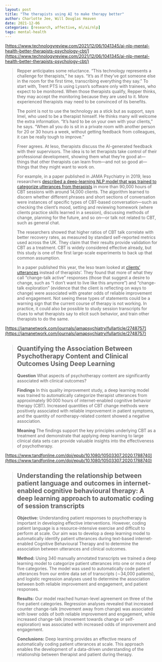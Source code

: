 ```yaml
---
layout: post
title: "The therapists using AI to make therapy better"
author: Charlotte Jee, Will Douglas Heaven
date: 2021-12-06
categories: [research, affective, ml/ai/nlp]
tags: mental-health
---
```


[https://www.technologyreview.com/2021/12/06/1041345/ai-nlp-mental-health-better-therapists-psychology-cbt/](https://www.technologyreview.com/2021/12/06/1041345/ai-nlp-mental-health-better-therapists-psychology-cbt/)

> Repper anticipates some reluctance. “This technology represents a challenge for therapists,” he says. “It’s as if they’ve got someone else in the room for the first time, transcribing everything they say.” To start with, Trent PTS is using Lyssn’s software only with trainees, who expect to be monitored. When those therapists qualify, Repper thinks, they may accept the monitoring because they are used to it. More experienced therapists may need to be convinced of its benefits.
>
> The point is not to use the technology as a stick but as support, says Imel, who used to be a therapist himself. He thinks many will welcome the extra information. “It’s hard to be on your own with your clients,” he says. “When all you do is sit in a private room with another person for 20 or 30 hours a week, without getting feedback from colleagues, it can be really tough to improve.”
>
> Freer agrees. At Ieso, therapists discuss the AI-generated feedback with their supervisors. The idea is to let therapists take control of their professional development, showing them what they’re good at—things that other therapists can learn from—and not so good at—things that they might want to work on. 
>
> For example, in a paper published in JAMA Psychiatry in 2019, Ieso researchers [described a deep-learning NLP model that was trained to categorize utterances from therapists](https://jamanetwork.com/journals/jamapsychiatry/fullarticle/2748757) in more than 90,000 hours of CBT sessions with around 14,000 clients. The algorithm learned to discern whether different phrases and short sections of conversation were instances of specific types of CBT-based conversation—such as checking the client’s mood, setting and reviewing homework (where clients practice skills learned in a session), discussing methods of change, planning for the future, and so on—or talk not related to CBT, such as general chat. 
>
> The researchers showed that higher ratios of CBT talk correlate with better recovery rates, as measured by standard self-reported metrics used across the UK. They claim that their results provide validation for CBT as a treatment. CBT is widely considered effective already, but this study is one of the first large-scale experiments to back up that common assumption.
>
> In a paper published this year, the Ieso team looked at [clients’ utterances](https://www.tandfonline.com/doi/epub/10.1080/10503307.2020.1788740) instead of therapists’. They found that more of what they call “change-talk active” responses (those that suggest a desire to change, such as “I don’t want to live like this anymore”) and “change-talk exploration” (evidence that the client is reflecting on ways to change) were associated with greater odds of reliable improvement and engagement. Not seeing these types of statements could be a warning sign that the current course of therapy is not working. In practice, it could also be possible to study session transcripts for clues to what therapists say to elicit such behavior, and train other therapists to do the same.

[https://jamanetwork.com/journals/jamapsychiatry/fullarticle/2748757](https://jamanetwork.com/journals/jamapsychiatry/fullarticle/2748757)

> ## Quantifying the Association Between Psychotherapy Content and Clinical Outcomes Using Deep Learning
>
> **Question** What aspects of psychotherapy content are significantly associated with clinical outcomes?
>
> **Findings** In this quality improvement study, a deep learning model was trained to automatically categorize therapist utterances from approximately 90 000 hours of internet-enabled cognitive behavior therapy (CBT). Increased quantities of CBT change methods were positively associated with reliable improvement in patient symptoms, and the quantity of nontherapy-related content showed a negative association.
>
> **Meaning** The findings support the key principles underlying CBT as a treatment and demonstrate that applying deep learning to large clinical data sets can provide valuable insights into the effectiveness of psychotherapy.

[https://www.tandfonline.com/doi/epub/10.1080/10503307.2020.1788740](https://www.tandfonline.com/doi/epub/10.1080/10503307.2020.1788740)

> ## Understanding the relationship between patient language and outcomes in internet-enabled cognitive behavioural therapy: A deep learning approach to automatic coding of session transcripts
>
> **Objective:** Understanding patient responses to psychotherapy is important in developing effective interventions. However, coding patient language is a resource-intensive exercise and difficult to perform at scale. Our aim was to develop a deep learning model to automatically identify patient utterances during text-based internet-enabled Cognitive Behavioural Therapy and to determine the association between utterances and clinical outcomes.
>
> **Method:** Using 340 manually annotated transcripts we trained a deep learning model to categorize patient utterances into one or more of five categories. The model was used to automatically code patient utterances from our entire data set of transcripts (∼34,000 patients), and logistic regression analyses used to determine the association between both reliable improvement and engagement, and patient responses.
>
> **Results:** Our model reached human-level agreement on three of the five patient categories. Regression analyses revealed that increased counter change-talk (movement away from change) was associated with lower odds of both reliable improvement and engagement, while increased change-talk (movement towards change or self-exploration) was associated with increased odds of improvement and engagement.
>
> **Conclusions:** Deep learning provides an effective means of automatically coding patient utterances at scale. This approach enables the development of a data-driven understanding of the relationship between therapist and patient during therapy.
